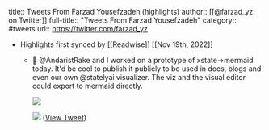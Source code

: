 title:: Tweets From Farzad Yousefzadeh (highlights)
author:: [[@farzad_yz on Twitter]]
full-title:: "Tweets From Farzad Yousefzadeh"
category:: #tweets
url:: https://twitter.com/farzad_yz

- Highlights first synced by [[Readwise]] [[Nov 19th, 2022]]
	- 🚀 @AndaristRake and I worked on a prototype of xstate->mermaid today. It'd be cool to publish it publicly to be used in docs, blogs and even our own 
	  @statelyai visualizer. The viz and the visual editor could export to mermaid directly. 
	  
	  ![](https://pbs.twimg.com/media/FMIpd08XIAQaGug.jpg) 
	  
	  ![](https://pbs.twimg.com/media/FMIpd1FWUAkEf3e.jpg) ([View Tweet](https://twitter.com/farzad_yz/status/1495803623707713551))